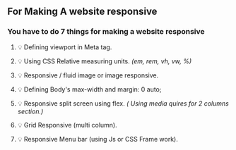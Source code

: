 ## For Making A website responsive

### You have to do **7** things for making a website responsive 


1. 💡 Defining viewport in Meta tag.

2. 💡 Using CSS Relative measuring units. *(em, rem, vh, vw, %)*

3. 💡 Responsive / fluid image or image responsive.

4. 💡 Defining Body's max-width and margin: 0 auto;

5. 💡 Responsive split screen using flex. *( Using media quires for 2 columns section.)*

6. 💡 Grid Responsive (multi column).

7. 💡 Responsive Menu bar (using Js or CSS Frame work).


